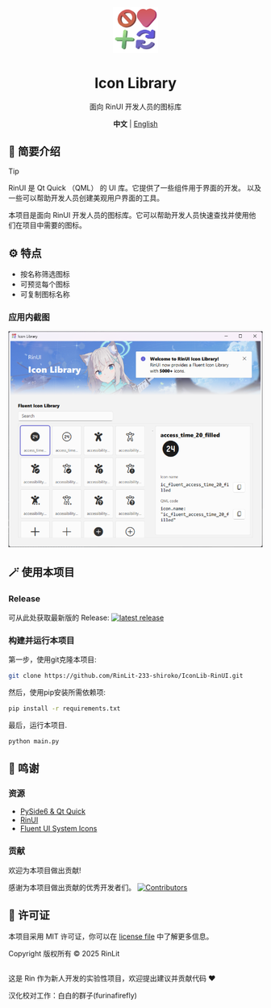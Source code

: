 <div align="center">
<img src="assets/images/logo.png" width="18%" height="18%">
<h1>Icon Library</h1>
<p>面向 RinUI 开发人员的图标库</p>
 
  **中文** | [English](./README.md)
  
</div>


## 📄 简要介绍

> [!TIP] 
> RinUI 是 Qt Quick （QML） 的 UI 库。它提供了一些组件用于界面的开发。
> 以及一些可以帮助开发人员创建美观用户界面的工具。

本项目是面向 RinUI 开发人员的图标库。它可以帮助开发人员快速查找并使用他们在项目中需要的图标。

## ⚙️ 特点
- 按名称筛选图标
- 可预览每个图标
- 可复制图标名称

### 应用内截图
![Screenshot 1](/docs/images/ScreenShot.png)

## 🪄 使用本项目
### Release
可从此处获取最新版的 Release: 
[![latest release](https://img.shields.io/github/v/release/RinLit-233-shiroko/IconLib-RinUI?&label=Latest&color=95d186&style=flat-square)](https://github.com/RinLit-233-shiroko/IconLib-RinUI/releases)
### 构建并运行本项目
第一步，使用git克隆本项目:
```bash
git clone https://github.com/RinLit-233-shiroko/IconLib-RinUI.git
```

然后，使用pip安装所需依赖项:
```bash
pip install -r requirements.txt
```

最后，运行本项目.
```bash
python main.py
```

## 🙌 鸣谢
### 资源
- [PySide6 & Qt Quick](https://www.qt.io/)
- [RinUI](https://github.com/RinLit-233-shiroko/Rin-UI)
- [Fluent UI System Icons](https://github.com/microsoft/fluentui-system-icons/)

### 贡献
欢迎为本项目做出贡献!

感谢为本项目做出贡献的优秀开发者们。
[![Contributors](http://contrib.nn.ci/api?repo=rinlit-233-shiroko/IconLib-RinUI)](https://github.com/RinLit-233-shiroko/Rin-UI/graphs/contributors)

## 📜 许可证
本项目采用 MIT 许可证，你可以在 [license file](./LICENSE) 中了解更多信息。

Copyright 版权所有 © 2025 RinLit

##

这是 Rin 作为新人开发的实验性项目，欢迎提出建议并贡献代码 ❤️

汉化校对工作：白白的群子(furinafirefly)
